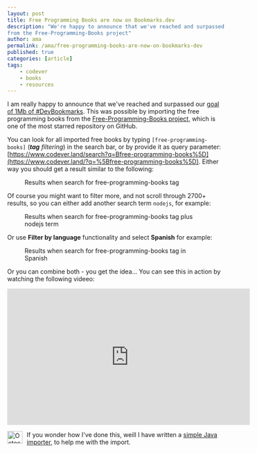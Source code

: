 ```yaml
---
layout: post
title: Free Programming Books are now on Bookmarks.dev
description: "We're happy to announce that we've reached and surpassed our goal of 1 Mb bookmarks, by importing the books
from the Free-Programming-Books project"
author: ama
permalink: /ama/free-programming-books-are-now-on-bookmarks-dev
published: true
categories: [article]
tags:
    - codever
    - books
    - resources
---
```


I am really happy to announce that we've reached and surpassed our [goal of 1Mb of #DevBookmarks](https://www.youtube.com/watch?v=bj22xbE5ZiY&feature=youtu.be).
This was possible by importing the free programming books from the [Free-Programming-Books project](https://github.com/EbookFoundation/free-programming-books), which is one
 of the most starred repository on GitHub.

 You can look for all imported free books by typing `[free-programming-books]` (_**tag** filtering_) in the search bar, or by provide it as query parameter:
  [https://www.codever.land/search?q=Bfree-programming-books%5D](https://www.codever.land/?q=%5Bfree-programming-books%5D).
  Either way you should get a result similar to the following:

  <figure>
  	<img src="https://www.codepedia.org/images/posts/free-programming-books/search-results.png" alt="">
  	<figcaption>Results when search for free-programming-books tag </figcaption>
  </figure>

<!--more-->

 Of course you might want to filter more, and not scroll through 2700+ results, so you can either  add another search term `nodejs`, for example:

   <figure>
   	<img src="https://www.codepedia.org/images/posts/free-programming-books/search-results-nodejs.png" alt="">
   	<figcaption>Results when search for free-programming-books tag plus nodejs term</figcaption>
   </figure>

 Or use **Filter by language** functionality and select **Spanish** for example:

   <figure>
   	<img src="https://www.codepedia.org/images/posts/free-programming-books/search-results-spanish.png" alt="">
   	<figcaption>Results when search for free-programming-books tag in Spanish</figcaption>
   </figure>

 Or you can combine both - you get the idea... You can see this in action by watching the following videeo:
 <iframe width="560" height="315" src="https://www.youtube.com/embed/CLj1Iv3LQZk" frameborder="0" allowfullscreen></iframe>

 <p class="note_normal">
    <img style="float: left; width: 35px; height: 29px; margin-right: 10px;" src="{{site.url}}/wp-content/uploads/2015/06/Octocat-smaller.png" alt="Octocat" />
     If you wonder how I've done this, weill I have written a <a href="https://github.com/codeverland/bookmarks-free-programming-books-importer" target="_blank">simple Java importer</a>,
     to help me with the import.
 </p>
